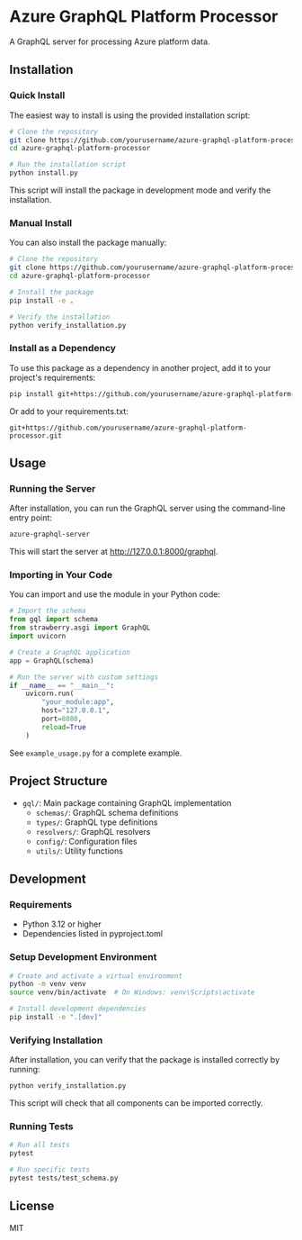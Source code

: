 # Azure GraphQL Platform Processor

A GraphQL server for processing Azure platform data.

## Installation

### Quick Install

The easiest way to install is using the provided installation script:

```bash
# Clone the repository
git clone https://github.com/yourusername/azure-graphql-platform-processor.git
cd azure-graphql-platform-processor

# Run the installation script
python install.py
```

This script will install the package in development mode and verify the installation.

### Manual Install

You can also install the package manually:

```bash
# Clone the repository
git clone https://github.com/yourusername/azure-graphql-platform-processor.git
cd azure-graphql-platform-processor

# Install the package
pip install -e .

# Verify the installation
python verify_installation.py
```

### Install as a Dependency

To use this package as a dependency in another project, add it to your project's requirements:

```bash
pip install git+https://github.com/yourusername/azure-graphql-platform-processor.git
```

Or add to your requirements.txt:

```
git+https://github.com/yourusername/azure-graphql-platform-processor.git
```

## Usage

### Running the Server

After installation, you can run the GraphQL server using the command-line entry point:

```bash
azure-graphql-server
```

This will start the server at http://127.0.0.1:8000/graphql.

### Importing in Your Code

You can import and use the module in your Python code:

```python
# Import the schema
from gql import schema
from strawberry.asgi import GraphQL
import uvicorn

# Create a GraphQL application
app = GraphQL(schema)

# Run the server with custom settings
if __name__ == "__main__":
    uvicorn.run(
        "your_module:app",
        host="127.0.0.1",
        port=8080,
        reload=True
    )
```

See `example_usage.py` for a complete example.

## Project Structure

- `gql/`: Main package containing GraphQL implementation
  - `schemas/`: GraphQL schema definitions
  - `types/`: GraphQL type definitions
  - `resolvers/`: GraphQL resolvers
  - `config/`: Configuration files
  - `utils/`: Utility functions

## Development

### Requirements

- Python 3.12 or higher
- Dependencies listed in pyproject.toml

### Setup Development Environment

```bash
# Create and activate a virtual environment
python -m venv venv
source venv/bin/activate  # On Windows: venv\Scripts\activate

# Install development dependencies
pip install -e ".[dev]"
```

### Verifying Installation

After installation, you can verify that the package is installed correctly by running:

```bash
python verify_installation.py
```

This script will check that all components can be imported correctly.

### Running Tests

```bash
# Run all tests
pytest

# Run specific tests
pytest tests/test_schema.py
```

## License

MIT
